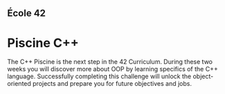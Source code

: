 ## École 42

# Piscine C++

The C++ Piscine is the next step in the 42 Curriculum. 
During these two weeks you will discover more about OOP by learning specifics of the C++ language. Successfully completing this challenge will unlock the object-oriented projects and prepare you for future objectives and jobs.
